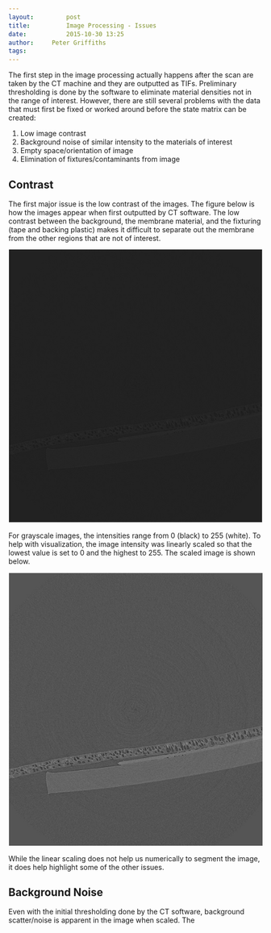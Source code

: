 ```yaml
---
layout:     	post
title:      	Image Processing - Issues
date:       	2015-10-30 13:25
author:     Peter Griffiths
tags:        
---
```


The first step in the image processing actually happens after the scan are taken by the CT  machine and they are outputted as TIFs.  Preliminary thresholding is done by the software to eliminate material densities not in the range of interest. However, there are still several problems with the data that must first be fixed or worked around before the state matrix can be created:

 1. Low image contrast
 2. Background noise of similar intensity to the materials of interest
 2. Empty space/orientation of image
 3. Elimination of fixtures/contaminants from image

Contrast
--------

The first major issue is the low contrast of the images. The figure below is how the images appear when first outputted by CT software. The low contrast between the background, the membrane material, and the fixturing (tape and backing plastic) makes it difficult to separate out the membrane from the other regions that are not of interest.

![Grayscale image](https://github.com/Materials-Informatics-Class-Fall2015/MIC-Microparticle-distribution/blob/gh-pages/img/Image%20Processing/grayscale.jpg?raw=true)

For grayscale images, the intensities range from 0 (black) to 255 (white).  To help with visualization, the image intensity was linearly scaled so that the lowest value is set to 0 and the highest to 255. The scaled image is shown below.

![Contrasted image](https://github.com/Materials-Informatics-Class-Fall2015/MIC-Microparticle-distribution/blob/gh-pages/img/Image%20Processing/contrast.jpg?raw=true)

While the linear scaling does not help us numerically to segment the image, it does help highlight some of the other issues.

Background Noise
----------------

Even with the initial thresholding done by the CT software, background scatter/noise is apparent in the image when scaled. The 